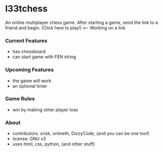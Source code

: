 # l33tchess

An online multiplayer chess game. After starting a game, send the link to a friend and begin. (Click here to play!) <-- Working on a link

### Current Features
- has chessboard
- can start game with FEN string

### Upcoming Features
- the game will work
- an optional timer

### Game Rules
- win by making other player lose

### About
- contributors: xrisk, onlineth, DizzyCode, (and you can be one too!)
- license: GNU v3
- uses html, css, python, (and other stuff)
